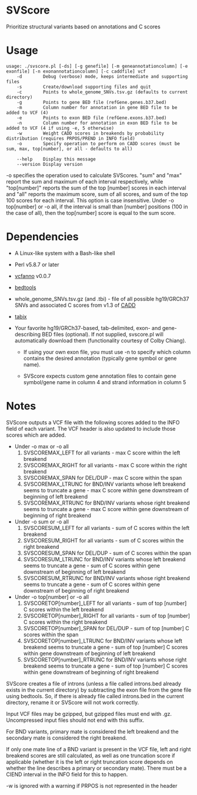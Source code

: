 # SVScore
Prioritize structural variants based on annotations and C scores

# Usage
```
usage: ./svscore.pl [-ds] [-g genefile] [-m geneannotationcolumn] [-e exonfile] [-n exonannotationcolumn] [-c caddfile] vcf
    -d	      Debug (verbose) mode, keeps intermediate and supporting files
    -s	      Create/download supporting files and quit
    -c	      Points to whole_genome_SNVs.tsv.gz (defaults to current directory)
    -g	      Points to gene BED file (refGene.genes.b37.bed)
    -m	      Column number for annotation in gene BED file to be added to VCF (4)
    -e	      Points to exon BED file (refGene.exons.b37.bed)
    -n	      Column number for annotation in exon BED file to be added to VCF (4 if using -e, 5 otherwise)
    -w	      Weight CADD scores in breakends by probability distribution (requires PRPOS/PREND in INFO field)
    -o	      Specify operation to perform on CADD scores (must be sum, max, top[number], or all - defaults to all)

    --help    Display this message
    --version Display version
```

-o specifies the operation used to calculate SVScores. "sum" and "max" report the sum and maximum of each interval respectively, while "top[number]" reports the sum of the top [number] scores in each interval and "all" reports the maximum score, sum of all scores, and sum of the top 100 scores for each interval. This option is case insensitive. Under -o top[number] or -o all, if the interval is small than [number] positions (100 in the case of all), then the top[number] score is equal to the sum score.

# Dependencies
* A Linux-like system with a Bash-like shell

* Perl v5.8.7 or later

* [vcfanno](https://www.github.com/brentp/vcfanno) v0.0.7

* [bedtools](https://www.github.com/arq5x/bedtools2)

* whole_genome_SNVs.tsv.gz (and .tbi) - file of all possible hg19/GRCh37 SNVs and associated C scores from v1.3 of [CADD](http://cadd.gs.washington.edu/download) 

* [tabix](https://github.com/samtools/htslib)

* Your favorite hg19/GRCh37-based, tab-delimited, exon- and gene-describing BED files (optional). If not supplied, svscore.pl will automatically download them (functionality courtesy of Colby Chiang).

  * If using your own exon file, you must use -n to specify which column contains the desired annotation (typically gene symbol or gene name).

  * SVScore expects custom gene annotation files to contain gene symbol/gene name in column 4 and strand information in column 5
  
# Notes
SVScore outputs a VCF file with the following scores added to the INFO field of each variant. The VCF header is also updated to include those scores which are added.
  * Under -o max or -o all
      1. SVSCOREMAX_LEFT for all variants - max C score within the left breakend
      2. SVSCOREMAX_RIGHT for all variants - max C score within the right breakend
      3. SVSCOREMAX_SPAN for DEL/DUP - max C score within the span
      4. SVSCOREMAX_LTRUNC for BND/INV variants whose left breakend seems to truncate a gene - max C score within gene downstream of beginning of left breakend 
      5. SVSCOREMAX_RTRUNC for BND/INV variants whose right breakend seems to truncate a gene - max C score within gene downstream of beginning of right breakend 
  * Under -o sum or -o all
      1. SVSCORESUM_LEFT for all variants - sum of C scores within the left breakend
      2. SVSCORESUM_RIGHT for all variants - sum of C scores within the right breakend
      3. SVSCORESUM_SPAN for DEL/DUP - sum of C scores within the span
      4. SVSCORESUM_LTRUNC for BND/INV variants whose left breakend seems to truncate a gene - sum of C scores within gene downstream of beginning of left breakend 
      5. SVSCORESUM_RTRUNC for BND/INV variants whose right breakend seems to truncate a gene - sum of C scores within gene downstream of beginning of right breakend 
  * Under -o top[number] or -o all
      1. SVSCORETOP[number]_LEFT for all variants - sum of top [number] C scores within the left breakend
      2. SVSCORETOP[number]_RIGHT for all variants - sum of top [number] C scores within the right breakend
      3. SVSCORETOP[number]_SPAN for DEL/DUP - sum of top [number] C scores within the span
      4. SVSCORETOP[number]_LTRUNC for BND/INV variants whose left breakend seems to truncate a gene - sum of top [number] C scores within gene downstream of beginning of left breakend 
      5. SVSCORETOP[number]_RTRUNC for BND/INV variants whose right breakend seems to truncate a gene - sum of top [number] C scores within gene downstream of beginning of right breakend 

SVScore creates a file of introns (unless a file called introns.bed already exists in the current directory) by subtracting the exon file from the gene file using bedtools. So, if there is already file called introns.bed in the current directory, rename it or SVScore will not work correctly.

Input VCF files may be gzipped, but gzipped files must end with .gz. Uncompressed input files should not end with this suffix.

For BND variants, primary mate is considered the left breakend and the secondary mate is considered the right breakend.

If only one mate line of a BND variant is present in the VCF file, left and right breakend scores are still calculated, as well as one truncation score if applicable (whether it is the left or right truncation score depends on whether the line describes a primary or secondary mate). There must be a CIEND interval in the INFO field for this to happen.

-w is ignored with a warning if PRPOS is not represented in the header

